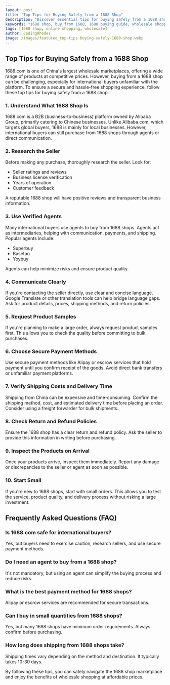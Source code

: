 ```yaml
---
layout: post
title: "Top Tips for Buying Safely from a 1688 Shop"
description: "Discover essential tips for buying safely from a 1688 shop, ensuring a secure and hassle-free shopping experience."
keywords: "1688 shop, buy from 1688, 1688 buying guide, wholesale shopping, safe online shopping"
tags: [1688 shop, online shopping, wholesale]
author: CodingRhodes
image: /images/featured_top-tips-buying-safely-1688-shop.webp
---
```


## Top Tips for Buying Safely from a 1688 Shop

1688.com is one of China's largest wholesale marketplaces, offering a wide range of products at competitive prices. However, buying from a 1688 shop can be challenging, especially for international buyers unfamiliar with the platform. To ensure a secure and hassle-free shopping experience, follow these top tips for buying safely from a 1688 shop.

### 1. Understand What 1688 Shop Is

1688.com is a B2B (business-to-business) platform owned by Alibaba Group, primarily catering to Chinese businesses. Unlike Alibaba.com, which targets global buyers, 1688 is mainly for local businesses. However, international buyers can still purchase from 1688 shops through agents or direct communication.

### 2. Research the Seller

Before making any purchase, thoroughly research the seller. Look for:
- Seller ratings and reviews
- Business license verification
- Years of operation
- Customer feedback

A reputable 1688 shop will have positive reviews and transparent business information.

### 3. Use Verified Agents

Many international buyers use agents to buy from 1688 shops. Agents act as intermediaries, helping with communication, payments, and shipping. Popular agents include:
- Superbuy
- Basetao
- Yoybuy

Agents can help minimize risks and ensure product quality.

### 4. Communicate Clearly

If you're contacting the seller directly, use clear and concise language. Google Translate or other translation tools can help bridge language gaps. Ask for product details, prices, shipping methods, and return policies.

### 5. Request Product Samples

If you're planning to make a large order, always request product samples first. This allows you to check the quality before committing to bulk purchases.

### 6. Choose Secure Payment Methods

Use secure payment methods like Alipay or escrow services that hold payment until you confirm receipt of the goods. Avoid direct bank transfers or unfamiliar payment platforms.

### 7. Verify Shipping Costs and Delivery Time

Shipping from China can be expensive and time-consuming. Confirm the shipping method, cost, and estimated delivery time before placing an order. Consider using a freight forwarder for bulk shipments.

### 8. Check Return and Refund Policies

Ensure the 1688 shop has a clear return and refund policy. Ask the seller to provide this information in writing before purchasing.

### 9. Inspect the Products on Arrival

Once your products arrive, inspect them immediately. Report any damage or discrepancies to the seller or agent as soon as possible.

### 10. Start Small

If you're new to 1688 shops, start with small orders. This allows you to test the service, product quality, and delivery process without risking a large investment.

<ins class="adsbygoogle"
     style="display:block"
     data-ad-client="ca-pub-2784742237479601"
     data-ad-slot="3760872290"
     data-ad-format="auto"
     data-full-width-responsive="true"></ins>
<script>
     (adsbygoogle = window.adsbygoogle || []).push({});
</script>

## Frequently Asked Questions (FAQ)

### Is 1688.com safe for international buyers?
Yes, but buyers need to exercise caution, research sellers, and use secure payment methods.

### Do I need an agent to buy from a 1688 shop?
It's not mandatory, but using an agent can simplify the buying process and reduce risks.

### What is the best payment method for 1688 shops?
Alipay or escrow services are recommended for secure transactions.

### Can I buy in small quantities from 1688 shops?
Yes, but many 1688 shops have minimum order requirements. Always confirm before purchasing.

### How long does shipping from 1688 shops take?
Shipping times vary depending on the method and destination. It typically takes 10-30 days.

By following these tips, you can safely navigate the 1688 shop marketplace and enjoy the benefits of wholesale shopping at affordable prices.

